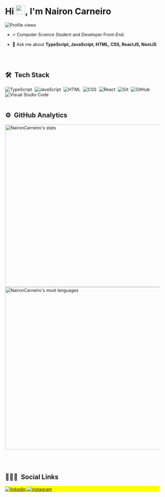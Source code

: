 
<h1 align="left">Hi <img src="https://raw.githubusercontent.com/kaueMarques/kaueMarques/master/hi.gif" width="30px">, I'm Nairon Carneiro</h1>
<p align="left"> <img src="https://komarev.com/ghpvc/?username=naironcarneiro&color=blue" alt="Profile views" /> </p>

- 🔥 Computer Science Student and Developer Front-End.

- 💬 Ask me about **TypeScript, JavaScript, HTML, CSS, ReactJS, NextJS**


<br><br>

## 🛠 &nbsp;Tech Stack

![TypeScript](https://img.shields.io/badge/-TypeScript-05122A?style=flat&logo=typescript)&nbsp;
![JavaScript](https://img.shields.io/badge/-JavaScript-05122A?style=flat&logo=javascript)&nbsp;
![HTML](https://img.shields.io/badge/-HTML-05122A?style=flat&logo=HTML5)&nbsp;
![CSS](https://img.shields.io/badge/-CSS-05122A?style=flat&logo=CSS3&logoColor=1572B6)&nbsp;
![React](https://img.shields.io/badge/-React.js-05122A?style=flat&logo=react.js)&nbsp;
![Git](https://img.shields.io/badge/-Git-05122A?style=flat&logo=git)&nbsp;
![GitHub](https://img.shields.io/badge/-GitHub-05122A?style=flat&logo=github)&nbsp;
![Visual Studio Code](https://img.shields.io/badge/-Visual%20Studio%20Code-05122A?style=flat&logo=visual-studio-code&logoColor=007ACC)&nbsp;
<br><br>

## ⚙️ &nbsp;GitHub Analytics

<p align="left">
<img width="530em" src="https://github-readme-stats.vercel.app/api?username=NaironCarneiro&show_icons=true&theme=tokyonight" alt="NaironCarneiro's stats"/>
<img width="530em" src="https://github-readme-stats.vercel.app/api/top-langs/?username=NaironCarneiro&layout=compact&theme=tokyonight" alt="NaironCarneiro's most languages"/>
</p>

<br><br>

## 👨🏽‍🦲 &nbsp;Social Links

<p align="left" style="background:yellow">
<a href="https://br.linkedin.com/in/nairon-santos-carneiro-7103a9157" target="_blank">
  <img align="center" src="https://img.shields.io/badge/-naironcarneiro-05122A?style=flat&logo=linkedin" alt="linkedin"/>
</a>
<a href="https://instagram.com/naironsant0s" target="_blank">
 <img align="center" src="https://img.shields.io/badge/-naironsantos-05122A?style=flat&logo=instagram" alt="instagram"/>
</a>

</p>
